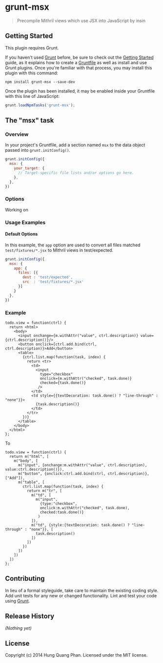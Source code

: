 # grunt-msx

> Precompile Mithril views which use JSX into JavaScript by insin

## Getting Started
This plugin requires Grunt.

If you haven't used [Grunt](http://gruntjs.com/) before, be sure to check out the [Getting Started](http://gruntjs.com/getting-started) guide, as it explains how to create a [Gruntfile](http://gruntjs.com/sample-gruntfile) as well as install and use Grunt plugins. Once you're familiar with that process, you may install this plugin with this command:

```shell
npm install grunt-msx --save-dev
```

Once the plugin has been installed, it may be enabled inside your Gruntfile with this line of JavaScript:

```js
grunt.loadNpmTasks('grunt-msx');
```

## The "msx" task

### Overview
In your project's Gruntfile, add a section named `msx` to the data object passed into `grunt.initConfig()`.

```js
grunt.initConfig({
  msx: {
    your_target: {
      // Target-specific file lists and/or options go here.
    },
  },
})
```

### Options
Working on

### Usage Examples

#### Default Options
In this example, the `app` option are used to convert all files matched `test/fixtures/*.jsx` to Mithril views in test/expected.

```js
grunt.initConfig({
  msx: {
    app: {
      files: [{
        dest : 'test/expected',
        src  : 'test/fixtures/*.jsx'
      }]
    }
  },
})
```

### Example
```
todo.view = function(ctrl) {
  return <html>
    <body>
      <input onchange={m.withAttr("value", ctrl.description)} value={ctrl.description()}/>
      <button onclick={ctrl.add.bind(ctrl, ctrl.description)}>Add</button>
      <table>
        {ctrl.list.map(function(task, index) {
          return <tr>
            <td>
              <input
                type="checkbox"
                onclick={m.withAttr("checked", task.done)}
                checked={task.done()}
               />
            </td>
            <td style={{textDecoration: task.done() ? "line-through" : "none"}}>
              {task.description()}
            </td>
          </tr>
        })}
      </table>
    </body>
  </html>
};
```

To

```
todo.view = function(ctrl) {
  return m("html", [
    m("body", [
      m("input", {onchange:m.withAttr("value", ctrl.description), value:ctrl.description()}),
      m("button", {onclick:ctrl.add.bind(ctrl, ctrl.description)}, ["Add"]),
      m("table", [
        ctrl.list.map(function(task, index) {
          return m("tr", [
            m("td", [
              m("input",
                {type:"checkbox",
                onclick:m.withAttr("checked", task.done),
                checked:task.done()}
               )
            ]),
            m("td", {style:{textDecoration: task.done() ? "line-through" : "none"}}, [
              task.description()
            ])
          ])
        })
      ])
    ])
  ])
};
```

## Contributing
In lieu of a formal styleguide, take care to maintain the existing coding style. Add unit tests for any new or changed functionality. Lint and test your code using [Grunt](http://gruntjs.com/).

## Release History
_(Nothing yet)_

## License
Copyright (c) 2014 Hung Quang Phan. Licensed under the MIT license.
